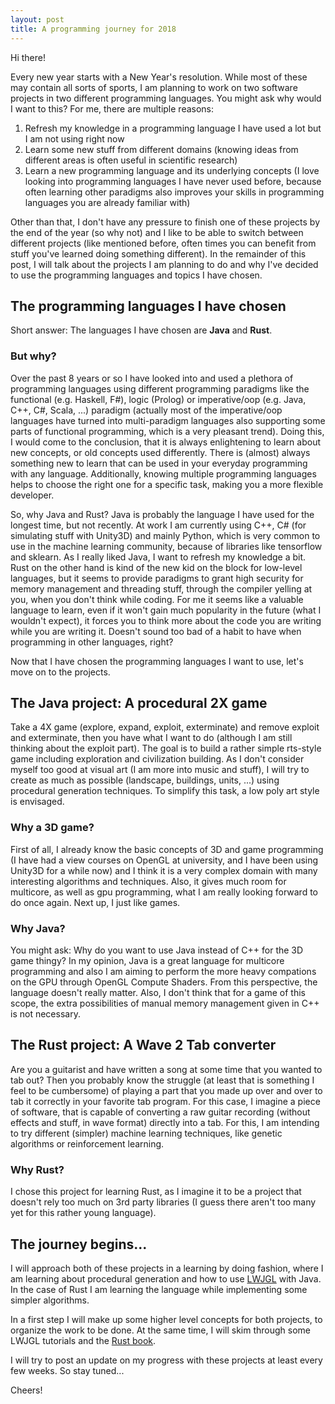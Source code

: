 ```yaml
---
layout: post
title: A programming journey for 2018
---
```


Hi there!

Every new year starts with a New Year's resolution. 
While most of these may contain all sorts of sports, I am planning to work on two software projects in two different programming languages.
You might ask why would I want to this? For me, there are multiple reasons:
1. Refresh my knowledge in a programming language I have used a lot but I am not using right now
2. Learn some new stuff from different domains (knowing ideas from different areas is often useful in scientific research)
3. Learn a new programming language and its underlying concepts (I love looking into programming languages I have never used before, because often learning other paradigms also improves your skills in programming languages you are already familiar with)

Other than that, I don't have any pressure to finish one of these projects by the end of the year (so why not) and I like to be able to switch between different projects (like mentioned before, often times you can benefit from stuff you've learned doing something different). In the remainder of this post, I will talk about the projects I am planning to do and why I've decided to use the programming languages and topics I have chosen.

## The programming languages I have chosen
Short answer: The languages I have chosen are __Java__ and __Rust__.

### But why?
Over the past 8 years or so I have looked into and used a plethora of programming languages using different programming paradigms like the functional (e.g. Haskell, F#), logic (Prolog) or imperative/oop (e.g. Java, C++, C#, Scala, ...) paradigm (actually most of the imperative/oop languages have turned into multi-paradigm languages also supporting some parts of functional programming, which is a very pleasant trend). Doing this, I would come to the conclusion, that it is always enlightening to learn about new concepts, or old concepts used differently. There is (almost) always something new to learn that can be used in your everyday programming with any language. Additionally, knowing multiple programming languages helps to choose the right one for a specific task, making you a more flexible developer.

So, why Java and Rust? Java is probably the language I have used for the longest time, but not recently. At work I am currently using C++, C# (for simulating stuff with Unity3D) and mainly Python, which is very common to use in the machine learning community, because of libraries like tensorflow and sklearn. As I really liked Java, I want to refresh my knowledge a bit. Rust on the other hand is kind of the new kid on the block for low-level languages, but it seems to provide paradigms to grant high security for memory management and threading stuff, through the compiler yelling at you, when you don't think while coding. For me it seems like a valuable language to learn, even if it won't gain much popularity in the future (what I wouldn't expect), it forces you to think more about the code you are writing while you are writing it. Doesn't sound too bad of a habit to have when programming in other languages, right?

Now that I have chosen the programming languages I want to use, let's move on to the projects. 

## The Java project: A procedural 2X game
Take a 4X game (explore, expand, exploit, exterminate) and remove exploit and exterminate, then you have what I want to do (although I am still thinking about the exploit part). The goal is to build a rather simple rts-style game including exploration and civilization building. As I don't consider myself too good at visual art (I am more into music and stuff), I will try to create as much as possible (landscape, buildings, units, ...) using procedural generation techniques. To simplify this task, a low poly art style is envisaged.

### Why a 3D game?
First of all, I already know the basic concepts of 3D and game programming (I have had a view courses on OpenGL at university, and I have been using Unity3D for a while now) and I think it is a very complex domain with many interesting algorithms and techniques. Also, it gives much room for multicore, as well as gpu programming, what I am really looking forward to do once again. Next up, I just like games.

### Why Java?
You might ask: Why do you want to use Java instead of C++ for the 3D game thingy? In my opinion, Java is a great language for multicore programming and also I am aiming to perform the more heavy compations on the GPU through OpenGL Compute Shaders. From this perspective, the language doesn't really matter. Also, I don't think that for a game of this scope, the extra possibilities of manual memory management given in C++ is not necessary.

## The Rust project: A Wave 2 Tab converter
Are you a guitarist and have written a song at some time that you wanted to tab out? Then you probably know the struggle (at least that is something I feel to be cumbersome) of playing a part that you made up over and over to tab it correctly in your favorite tab program. For this case, I imagine a piece of software, that is capable of converting a raw guitar recording (without effects and stuff, in wave format) directly into a tab. For this, I am intending to try different (simpler) machine learning techniques, like genetic algorithms or reinforcement learning.

### Why Rust?
I chose this project for learning Rust, as I imagine it to be a project that doesn't rely too much on 3rd party libraries (I guess there aren't too many yet for this rather young language). 

## The journey begins...
I will approach both of these projects in a learning by doing fashion, where I am learning about procedural generation and how to use [LWJGL](https://www.lwjgl.org/) with Java. In the case of Rust I am learning the language while implementing some simpler algorithms.

In a first step I will make up some higher level concepts for both projects, to organize the work to be done. At the same time, I will skim through some LWJGL tutorials and the [Rust book](https://doc.rust-lang.org/book/second-edition/).

I will try to post an update on my progress with these projects at least every few weeks. So stay tuned...

Cheers!

